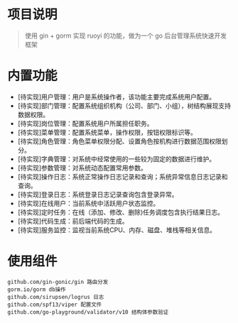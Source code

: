 # 项目说明
> 使用 gin + gorm 实现 ruoyi 的功能，做为一个 go 后台管理系统快速开发框架

# 内置功能

* [待实现]用户管理：用户是系统操作者，该功能主要完成系统用户配置。
* [待实现]部门管理：配置系统组织机构（公司、部门、小组），树结构展现支持数据权限。
* [待实现]岗位管理：配置系统用户所属担任职务。
* [待实现]菜单管理：配置系统菜单，操作权限，按钮权限标识等。
* [待实现]角色管理：角色菜单权限分配、设置角色按机构进行数据范围权限划分。
* [待实现]字典管理：对系统中经常使用的一些较为固定的数据进行维护。
* [待实现]参数管理：对系统动态配置常用参数。
* [待实现]操作日志：系统正常操作日志记录和查询；系统异常信息日志记录和查询。
* [待实现]登录日志：系统登录日志记录查询包含登录异常。
* [待实现]在线用户：当前系统中活跃用户状态监控。
* [待实现]定时任务：在线（添加、修改、删除)任务调度包含执行结果日志。
* [待实现]代码生成：前后端代码的生成。
* [待实现]服务监控：监视当前系统CPU、内存、磁盘、堆栈等相关信息。

# 使用组件
```
github.com/gin-gonic/gin 路由分发
gorm.io/gorm db操作
github.com/sirupsen/logrus 日志
github.com/spf13/viper 配置文件
github.com/go-playground/validator/v10 结构体参数验证
```